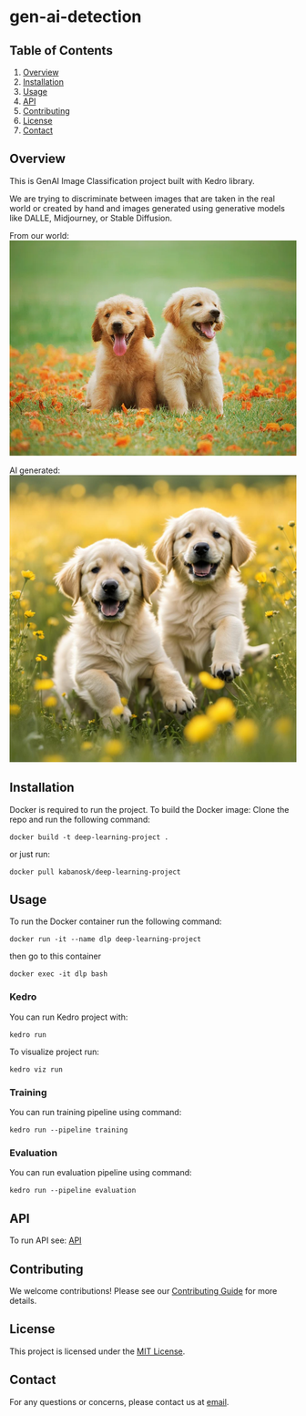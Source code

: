# gen-ai-detection
## Table of Contents
1. [Overview](#overview)
2. [Installation](#installation)
3. [Usage](#usage)
4. [API](#api)
5. [Contributing](#contributing)
6. [License](#license)
7. [Contact](#contact)

## Overview
This is GenAI Image Classification project built with Kedro library.

We are trying to discriminate between images that are taken in the real world or created by hand and images generated using generative models like DALLE, Midjourney, or Stable Diffusion.

From our world:
![Real world puppies](imgs/cHJpdmF0ZS9sci9pbWFnZXMvd2Vic2l0ZS8yMDIyLTA1L25zODIzMC1pbWFnZS5qcGc.webp)

AI generated:
![Puppies generated by Stable Diffusion](imgs/4Q91mZx8dyJfTkuBOokf--4--ojjjo.jpg)

## Installation
Docker is required to run the project. To build the Docker image:
Clone the repo and run the following command:

```
docker build -t deep-learning-project .
```
or just run:
```
docker pull kabanosk/deep-learning-project
```

## Usage
To run the Docker container run the following command:

```
docker run -it --name dlp deep-learning-project
```
then go to this container
```
docker exec -it dlp bash
```

### Kedro 

You can run Kedro project with:

```
kedro run
```

To visualize project run: 

```
kedro viz run
```

### Training
You can run training pipeline using command:

```
kedro run --pipeline training
```

### Evaluation
You can run evaluation pipeline using command:

```
kedro run --pipeline evaluation
```

## API
To run API see: [API](src/api/README.md)

## Contributing
We welcome contributions! Please see our [Contributing Guide](CONTRIBUTING.md) for more details.

## License
This project is licensed under the [MIT License](LICENSE).

## Contact
For any questions or concerns, please contact us at [email](mailto:your-email@example.com).
